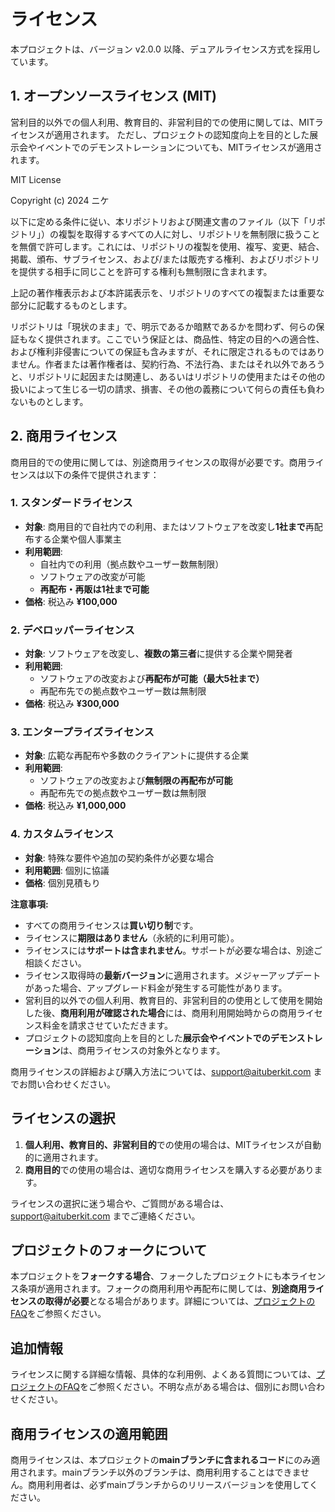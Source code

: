 # ライセンス

本プロジェクトは、バージョン v2.0.0 以降、デュアルライセンス方式を採用しています。

## 1. オープンソースライセンス (MIT)

営利目的以外での個人利用、教育目的、非営利目的での使用に関しては、MITライセンスが適用されます。
ただし、プロジェクトの認知度向上を目的とした展示会やイベントでのデモンストレーションについても、MITライセンスが適用されます。

MIT License

Copyright (c) 2024 ニケ

以下に定める条件に従い、本リポジトリおよび関連文書のファイル（以下「リポジトリ」）の複製を取得するすべての人に対し、リポジトリを無制限に扱うことを無償で許可します。これには、リポジトリの複製を使用、複写、変更、結合、掲載、頒布、サブライセンス、および/または販売する権利、およびリポジトリを提供する相手に同じことを許可する権利も無制限に含まれます。

上記の著作権表示および本許諾表示を、リポジトリのすべての複製または重要な部分に記載するものとします。

リポジトリは「現状のまま」で、明示であるか暗黙であるかを問わず、何らの保証もなく提供されます。ここでいう保証とは、商品性、特定の目的への適合性、および権利非侵害についての保証も含みますが、それに限定されるものではありません。作者または著作権者は、契約行為、不法行為、またはそれ以外であろうと、リポジトリに起因または関連し、あるいはリポジトリの使用またはその他の扱いによって生じる一切の請求、損害、その他の義務について何らの責任も負わないものとします。

## 2. 商用ライセンス

商用目的での使用に関しては、別途商用ライセンスの取得が必要です。商用ライセンスは以下の条件で提供されます：

### 1. スタンダードライセンス

- **対象**: 商用目的で自社内での利用、またはソフトウェアを改変し**1社まで**再配布する企業や個人事業主
- **利用範囲**:
  - 自社内での利用（拠点数やユーザー数無制限）
  - ソフトウェアの改変が可能
  - **再配布・再販は1社まで可能**
- **価格**: 税込み **¥100,000**

### 2. デベロッパーライセンス

- **対象**: ソフトウェアを改変し、**複数の第三者**に提供する企業や開発者
- **利用範囲**:
  - ソフトウェアの改変および**再配布が可能（最大5社まで）**
  - 再配布先での拠点数やユーザー数は無制限
- **価格**: 税込み **¥300,000**

### 3. エンタープライズライセンス

- **対象**: 広範な再配布や多数のクライアントに提供する企業
- **利用範囲**:
  - ソフトウェアの改変および**無制限の再配布が可能**
  - 再配布先での拠点数やユーザー数は無制限
- **価格**: 税込み **¥1,000,000**

### 4. カスタムライセンス

- **対象**: 特殊な要件や追加の契約条件が必要な場合
- **利用範囲**: 個別に協議
- **価格**: 個別見積もり

**注意事項:**

- すべての商用ライセンスは**買い切り制**です。
- ライセンスに**期限はありません**（永続的に利用可能）。
- ライセンスには**サポートは含まれません**。サポートが必要な場合は、別途ご相談ください。
- ライセンス取得時の**最新バージョン**に適用されます。メジャーアップデートがあった場合、アップグレード料金が発生する可能性があります。
- 営利目的以外での個人利用、教育目的、非営利目的の使用として使用を開始した後、**商用利用が確認された場合**には、商用利用開始時からの商用ライセンス料金を請求させていただきます。
- プロジェクトの認知度向上を目的とした**展示会やイベントでのデモンストレーション**は、商用ライセンスの対象外となります。

商用ライセンスの詳細および購入方法については、support@aituberkit.com までお問い合わせください。

## ライセンスの選択

1. **個人利用、教育目的、非営利目的**での使用の場合は、MITライセンスが自動的に適用されます。
2. **商用目的**での使用の場合は、適切な商用ライセンスを購入する必要があります。

ライセンスの選択に迷う場合や、ご質問がある場合は、support@aituberkit.com までご連絡ください。

## プロジェクトのフォークについて

本プロジェクトを**フォークする場合**、フォークしたプロジェクトにも本ライセンス条項が適用されます。フォークの商用利用や再配布に関しては、**別途商用ライセンスの取得が必要**となる場合があります。詳細については、[プロジェクトのFAQ](docs/license-faq.md)をご参照ください。

## 追加情報

ライセンスに関する詳細な情報、具体的な利用例、よくある質問については、[プロジェクトのFAQ](docs/license-faq.md)をご参照ください。不明な点がある場合は、個別にお問い合わせください。

## 商用ライセンスの適用範囲

商用ライセンスは、本プロジェクトの**mainブランチに含まれるコード**にのみ適用されます。mainブランチ以外のブランチは、商用利用することはできません。商用利用者は、必ずmainブランチからのリリースバージョンを使用してください。
